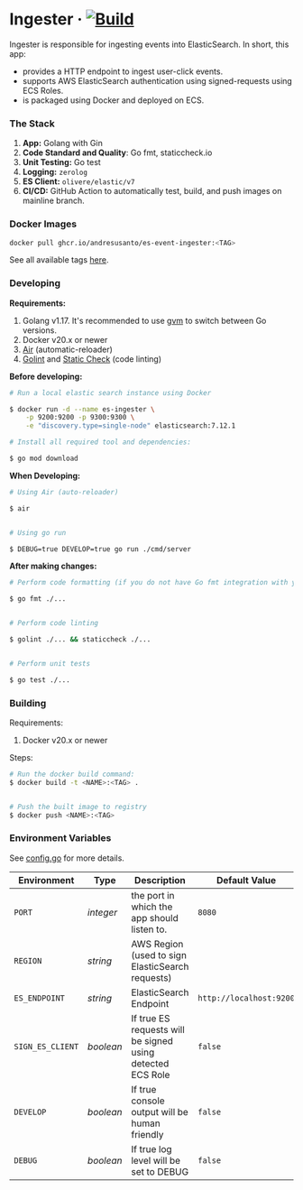 # Ingester &middot; [![Build](https://github.com/andresusanto/aws-elastic-search-demo/actions/workflows/build-ingester.yml/badge.svg)](https://github.com/andresusanto/aws-elastic-search-demo/actions/workflows/build-ingester.yml)

Ingester is responsible for ingesting events into ElasticSearch. In short, this app:

- provides a HTTP endpoint to ingest user-click events.
- supports AWS ElasticSearch authentication using signed-requests using ECS Roles.
- is packaged using Docker and deployed on ECS.

### The Stack

1. **App:** Golang with Gin
2. **Code Standard and Quality**: Go fmt, staticcheck.io
3. **Unit Testing:** Go test
4. **Logging:** `zerolog`
5. **ES Client:** `olivere/elastic/v7`
6. **CI/CD:** GitHub Action to automatically test, build, and push images on mainline branch.

### Docker Images

```bash
docker pull ghcr.io/andresusanto/es-event-ingester:<TAG>
```

See all available tags [here](https://github.com/andresusanto/aws-elastic-search-demo/pkgs/container/es-event-ingester).

### Developing

**Requirements:**

1. Golang v1.17. It's recommended to use [gvm](https://github.com/moovweb/gvm) to switch between Go versions.
2. Docker v20.x or newer
3. [Air](https://github.com/cosmtrek/air) (automatic-reloader)
4. [Golint](https://github.com/golang/lint) and [Static Check](https://staticcheck.io/docs/install) (code linting)

**Before developing:**

```bash
# Run a local elastic search instance using Docker

$ docker run -d --name es-ingester \
    -p 9200:9200 -p 9300:9300 \
    -e "discovery.type=single-node" elasticsearch:7.12.1

# Install all required tool and dependencies:

$ go mod download
```

**When Developing:**

```bash
# Using Air (auto-reloader)

$ air


# Using go run

$ DEBUG=true DEVELOP=true go run ./cmd/server
```

**After making changes:**

```bash
# Perform code formatting (if you do not have Go fmt integration with your IDE)

$ go fmt ./...


# Perform code linting

$ golint ./... && staticcheck ./...


# Perform unit tests

$ go test ./...
```

### Building

Requirements:

1. Docker v20.x or newer

Steps:

```bash
# Run the docker build command:
$ docker build -t <NAME>:<TAG> .


# Push the built image to registry
$ docker push <NAME>:<TAG>
```

### Environment Variables

See [config.go](./internal/config/config.go) for more details.

| Environment      | Type      | Description                                                | Default Value           |
| ---------------- | --------- | ---------------------------------------------------------- | ----------------------- |
| `PORT`           | _integer_ | the port in which the app should listen to.                | `8080`                  |
| `REGION`         | _string_  | AWS Region (used to sign ElasticSearch requests)           |                         |
| `ES_ENDPOINT`    | _string_  | ElasticSearch Endpoint                                     | `http://localhost:9200` |
| `SIGN_ES_CLIENT` | _boolean_ | If true ES requests will be signed using detected ECS Role | `false`                 |
| `DEVELOP`        | _boolean_ | If true console output will be human friendly              | `false`                 |
| `DEBUG`          | _boolean_ | If true log level will be set to DEBUG                     | `false`                 |
